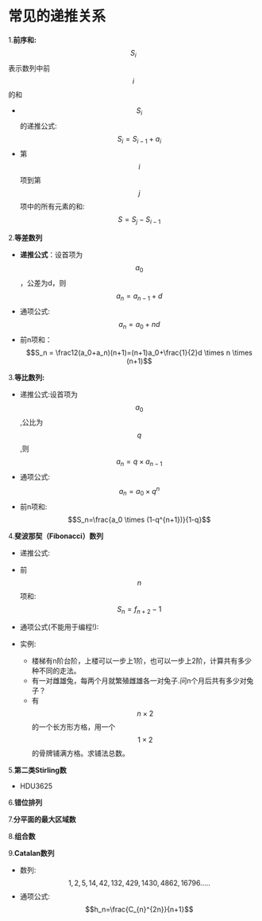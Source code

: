# 常见的递推关系

1.**前序和:**$$S_i$$表示数列中前$$i$$的和

 - $$S_i$$的递推公式:$$S_i=S_{i-1}+a_i$$
 - 第$$i$$项到第$$j$$项中的所有元素的和:$$S=S_j-S_{i-1}$$

2.**等差数列**

 - **递推公式**：设首项为$$a_0$$，公差为d，则$$a_n=a_{n-1}+d$$
 - 通项公式:$$a_n=a_{0}+nd$$
 - 前n项和：$$S_n = \frac12(a_0+a_n)(n+1)=(n+1)a_0+\frac{1}{2}d \times n \times (n+1)$$


3.**等比数列:**

 - 递推公式:设首项为$$a_0$$,公比为$$q$$,则$$a_n=q \times a_{n-1}$$
 - 通项公式:$$a_n=a_0 \times q^n$$
 - 前n项和:$$S_n=\frac{a_0 \times (1-q^{n+1})}{1-q}$$

4.**斐波那契（Fibonacci）数列**

 - 递推公式:


 - 前$$n$$项和:$$S_n = f_{n+2}-1$$
 - 通项公式(不能用于编程!):
 - 实例:
    - 楼梯有n阶台阶，上楼可以一步上1阶，也可以一步上2阶，计算共有多少种不同的走法。
    - 有一对雌雄兔，每两个月就繁殖雌雄各一对兔子.问n个月后共有多少对兔子？
    - 有$$n \times 2$$的一个长方形方格，用一个$$1 \times 2$$的骨牌铺满方格。求铺法总数。

5.**第二类Stirling数**

 - HDU3625

6.**错位排列**

7.**分平面的最大区域数**

8.**组合数**

9.**Catalan数列**

 - 数列:$$1,2,5,14,42,132,429,1430,4862,16796.....$$
 - 通项公式:$$h_n=\frac{C_{n}^{2n}}{n+1}$$
